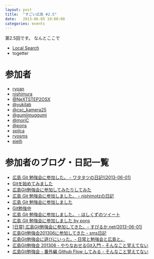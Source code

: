 ```yaml
---
layout: post
title:  "すごい広島 #2.5"
date:   2013-06-05 19:00:00
categories: events
---
```


第2.5回です。
なんとここで

* [Local Search](http://local.aguuu.com/events/15354)
* togetter

<!-- 概要 -->
# 参加者

* [ryoan](http://twitter.com/andydesukara)
* [nishimura](https://twitter.com/coelacanth/status/340703059736924161)
* [@NeXTSTEP2OSX](https://twitter.com/NeXTSTEP2OSX)
* [@yukilab](https://twitter.com/yukilab)
* [@csc_kamera25](https://twitter.com/csc_kamera25)
* [@gumiimuggumi](https://twitter.com/gumiimuggumi)
* [@moriC](https://twitter.com/CentBoss)
* [@pons](https://twitter.com/b211035)
* [spilca](https://twitter.com/spilca_)
* [ryosms](https://twitter.com/ryosms)
* [eielh](https://twitter.com/eielh)

# 参加者のブログ・日記一覧

* [広島 Git 勉強会に参加した。 - ワタタツの日記!(2013-06-01)](http://kita.dyndns.org/diary/?date=20130601#p01)
* [Gitを始めてみました](http://twitter.com/andydesukara/status/340723714083663872)
* [広島Git勉強会に参加してみたりしてみた](http://blog.mori-theta.net/?p=60)
* [広島 Git 勉強会に参加しました。 - nishimotzの日記](http://d.nishimotz.com/archives/1470)
* [広島 Git 勉強会に参加しました](http://yukilab3.blog.fc2.com/blog-entry-19.html)
* [Git勉強中](https://twitter.com/csc_kamera25/status/340726863250997249/)
* [広島 Git 勉強会に参加しました。 - ほしくずのツイート](https://twitter.com/gumiimuggumi/status/340728822787870720)
* [広島 Git 勉強会に参加しました by pons](https://twitter.com/b211035/status/340717516022218752)
* [[日常] 広島Git勉強会に参加してきた。- すぴるか.net(2013-06-01)](http://www.spilca.net/2013/06/git.html)
* [広島Git勉強会201306に参加してきた - sms日記](http://blog.livedoor.jp/ryosms/archives/7152236.html)
* [広島Git勉強会に遊びにいった。- 日常と勉強会と広島と。](http://eielh-life.tumblr.com/post/51889117564/git)
* [広島Git勉強会 201306 - やりなおせるGit入門 - そんなこと覚えてない](http://blog.eiel.info/blog/2013/06/02/hiroshima-git/)
* [広島Git勉強会 - 番外編 Github Flow してみる - そんなこと覚えてない](http://blog.eiel.info/blog/2013/06/02/hiroshima-git-extend/)
